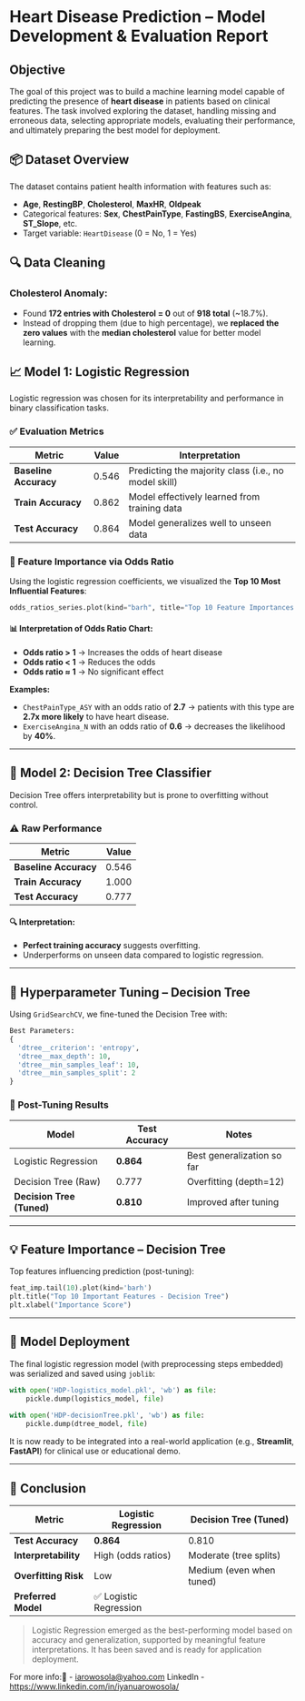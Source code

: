 # Heart Disease Prediction – Model Development & Evaluation Report

## Objective

The goal of this project was to build a machine learning model capable of predicting the presence of **heart disease** in patients based on clinical features. The task involved exploring the dataset, handling missing and erroneous data, selecting appropriate models, evaluating their performance, and ultimately preparing the best model for deployment.

## 📦 Dataset Overview

The dataset contains patient health information with features such as:

* **Age**, **RestingBP**, **Cholesterol**, **MaxHR**, **Oldpeak**
* Categorical features: **Sex**, **ChestPainType**, **FastingBS**, **ExerciseAngina**, **ST\_Slope**, etc.
* Target variable: `HeartDisease` (0 = No, 1 = Yes)

## 🔍 Data Cleaning

### Cholesterol Anomaly:

* Found **172 entries with Cholesterol = 0** out of **918 total** (\~18.7%).
* Instead of dropping them (due to high percentage), we **replaced the zero values** with the **median cholesterol** value for better model learning.

## 📈 Model 1: Logistic Regression

Logistic regression was chosen for its interpretability and performance in binary classification tasks.

### ✅ Evaluation Metrics

| Metric                | Value | Interpretation                                       |
| --------------------- | ----- | ---------------------------------------------------- |
| **Baseline Accuracy** | 0.546 | Predicting the majority class (i.e., no model skill) |
| **Train Accuracy**    | 0.862 | Model effectively learned from training data         |
| **Test Accuracy**     | 0.864 | Model generalizes well to unseen data                |

### 🔎 Feature Importance via Odds Ratio

Using the logistic regression coefficients, we visualized the **Top 10 Most Influential Features**:

```python
odds_ratios_series.plot(kind="barh", title="Top 10 Feature Importances - Logistic Regression")
```

#### 📊 Interpretation of Odds Ratio Chart:

* **Odds ratio > 1** → Increases the odds of heart disease
* **Odds ratio < 1** → Reduces the odds
* **Odds ratio ≈ 1** → No significant effect

**Examples:**

* `ChestPainType_ASY` with an odds ratio of **2.7** → patients with this type are **2.7x more likely** to have heart disease.
* `ExerciseAngina_N` with an odds ratio of **0.6** → decreases the likelihood by **40%**.

---

## 🌲 Model 2: Decision Tree Classifier

Decision Tree offers interpretability but is prone to overfitting without control.

### ⚠️ Raw Performance

| Metric                | Value |
| --------------------- | ----- |
| **Baseline Accuracy** | 0.546 |
| **Train Accuracy**    | 1.000 |
| **Test Accuracy**     | 0.777 |

#### 🔍 Interpretation:

* **Perfect training accuracy** suggests overfitting.
* Underperforms on unseen data compared to logistic regression.

---

## 🔧 Hyperparameter Tuning – Decision Tree

Using `GridSearchCV`, we fine-tuned the Decision Tree with:

```python
Best Parameters:
{
  'dtree__criterion': 'entropy',
  'dtree__max_depth': 10,
  'dtree__min_samples_leaf': 10,
  'dtree__min_samples_split': 2
}
```

### 🎯 Post-Tuning Results

| Model                     | Test Accuracy | Notes                      |
| ------------------------- | ------------- | -------------------------- |
| Logistic Regression       | **0.864**     | Best generalization so far |
| Decision Tree (Raw)       | 0.777         | Overfitting (depth=12)     |
| **Decision Tree (Tuned)** | **0.810**     | Improved after tuning      |

---

## 💡 Feature Importance – Decision Tree

Top features influencing prediction (post-tuning):

```python
feat_imp.tail(10).plot(kind='barh')
plt.title("Top 10 Important Features - Decision Tree")
plt.xlabel("Importance Score")
```

---

## 🤖 Model Deployment

The final logistic regression model (with preprocessing steps embedded) was serialized and saved using `joblib`:

```python
with open('HDP-logistics_model.pkl', 'wb') as file:
    pickle.dump(logistics_model, file)
    
with open('HDP-decisionTree.pkl', 'wb') as file:
    pickle.dump(dtree_model, file)
```

It is now ready to be integrated into a real-world application (e.g., **Streamlit**, **FastAPI**) for clinical use or educational demo.

---

## 📌 Conclusion

| Metric               | Logistic Regression   | Decision Tree (Tuned)    |
| -------------------- | --------------------- | ------------------------ |
| **Test Accuracy**    | **0.864**             | 0.810                    |
| **Interpretability** | High (odds ratios)    | Moderate (tree splits)   |
| **Overfitting Risk** | Low                   | Medium (even when tuned) |
| **Preferred Model**  | ✅ Logistic Regression |                          |

> Logistic Regression emerged as the best-performing model based on accuracy and generalization, supported by meaningful feature interpretations. It has been saved and is ready for application deployment.

For more info:📧 - iarowosola@yahoo.com
LinkedIn - https://www.linkedin.com/in/iyanuarowosola/